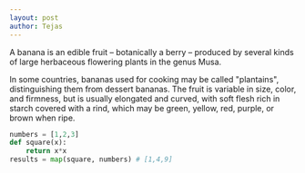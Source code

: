 ```yaml
---
layout: post
author: Tejas
---
```

A banana is an edible fruit – botanically a berry – produced by several kinds
of large herbaceous flowering plants in the genus Musa.

In some countries, bananas used for cooking may be called "plantains",
distinguishing them from dessert bananas. The fruit is variable in size, color,
and firmness, but is usually elongated and curved, with soft flesh rich in
starch covered with a rind, which may be green, yellow, red, purple, or brown
when ripe.

~~~python
numbers = [1,2,3]
def square(x):
    return x*x
results = map(square, numbers) # [1,4,9]
~~~
